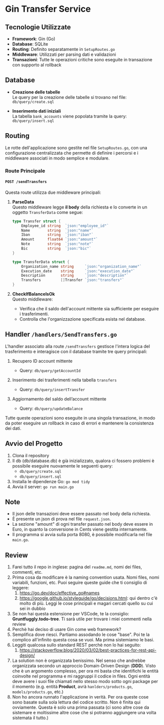 # Gin Transfer Service

## Tecnologie Utilizzate

- **Framework**: Gin (Go)
- **Database**: SQLite
- **Routing**: Definito separatamente in `SetupRoutes.go`
- **Middleware**: Utilizzati per parsing dati e validazioni
- **Transazioni**: Tutte le operazioni critiche sono eseguite in transazione con supporto al rollback

## Database

- **Creazione delle tabelle**  
  Le query per la creazione delle tabelle si trovano nel file:  
  `db/query/create.sql`

- **Inserimento dati iniziali**  
  La tabella `bank_accounts` viene popolata tramite la query:  
  `db/query/insert.sql`

## Routing

Le rotte dell'applicazione sono gestite nel file `SetupRoutes.go`, con una configurazione centralizzata che permette di definire i percorsi e i middleware associati in modo semplice e modulare.

### Route Principale

#### `POST /sendTransfers`

Questa route utilizza due middleware principali:

1. **ParseData**  
   Questo middleware legge **il body** della richiesta e lo converte in un oggetto `TransferData` come segue:

   ```go
   type Transfer struct {
       Employee_id string  `json:"employee_id"`
       Name        string  `json:"name"`
       Iban        string  `json:"iban"`
       Amount      float64 `json:"amount"`
       Note        string  `json:"note"`
       Bic         string  `json:"bic"`
   }

   type TransferData struct {
       Organization_name string     `json:"organization_name"`
       Execution_date    string     `json:"execution_date"`
       Description       string     `json:"description"`
       Transfers         []Transfer `json:"transfers"`
   }
   ```

2. **CheckIfBalanceIsOk**  
   Questo middleware:
   - Verifica che il saldo dell'account mittente sia sufficiente per eseguire i trasferimenti.
   - Controlla che l'organizzazione specificata esista nel database.

## Handler `/handlers/SendTransfers.go`

L'handler associato alla route `/sendTransfers` gestisce l'intera logica del trasferimento e interagisce con il database tramite tre query principali:

1. Recupero ID account mittente  
   - Query: `db/query/getAccountId`

2. Inserimento dei trasferimenti nella tabella `transfers`  
   - Query: `db/query/insertTransfer`

3. Aggiornamento del saldo dell’account mittente  
   - Query: `db/query/updateBalance`

Tutte queste operazioni sono eseguite in una singola transazione, in modo da poter eseguire un rollback in caso di errori e mantenere la consistenza dei dati.

## Avvio del Progetto

1. Clona il repository
2. Il db (db/database.db) è già inizializzato, qualora ci fossero problemi è possibile eseguire nuovamente le seguenti query:
   - `db/query/create.sql`
   - `db/query/insert.sql`
3. Installa le dipendenze Go:
`go mod tidy`
4. Avvia il server:
`go run main.go`

## Note

- Il json delle transazioni deve essere passato nel body della richiesta.
- È presente un json di prova nel file `request.json`.
- La sezione "amount" di ogni transfer passato nel body deve essere in Euro, in quanto la conversione in Cents viene gestita internamente.
- Il programma si avvia sulla porta 8080, è possibile modificarla nel file `main.go`.

## Review

1. Farei tutto il repo in inglese: pagina del `readme.md`, nomi dei files, commenti, etc.
2. Prima cosa da modificare è la naming convention usata. Nomi files, nomi variabili, funzioni, etc. Puoi seguire queste guide che ti consiglio di leggere:
    1. <https://go.dev/doc/effective_go#names>
    2. <https://google.github.io/styleguide/go/decisions.html>: qui dentro c'è molto di più. Leggi le cose principali e magari cercati quello su cui sei in dubbio
3. Se non hai questa estensione per VSCode, te la consiglio: **Gruntfuggly.todo-tree**. Ti sarà utile per trovare i miei commenti nella review
4. Perchè hai deciso di usare Gin come web framework?
5. Semplifica dove riesci. Partiamo assodando le cose "base". Poi te la complico all'infinito questa cosa se vuoi. Ma prima sistemiamo le basi.
6. Leggiti qualcosa sullo standard REST perchè non lo hai seguito:
    1. <https://stackoverflow.blog/2020/03/02/best-practices-for-rest-api-design/>
7. La solution non è organizzata benissimo. Nel senso che andrebbe organizzata secondo un approccio Domain-Driven Design (**DDD**). Visto che è un argomento complesso, per ora mi basta che identifichi le entità coinvolte nel programma e mi raggruppi il codice in files. Ogni entità deve avere i suoi file chiamati nello stesso modo sotto ogni package per il momento (e.g. entità **Product**, avrà `hanlders/products.go`, `models/products.go`, etc.)
8. Non ho ancora runnato l'applicazione in verità. Per ora queste cose sono basate sulla sola lettura del codice scritto. Non è finita qui ovviamente. Questa è solo una prima passata (ci sono altre cose da sistemare e moltissime altre cose che si potranno aggiungere una volta sistemata il tutto.)
